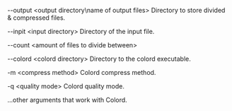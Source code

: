 --output \<output directory\\name of output files\> Directory to store divided & compressed files.

--inpit \<input directory\> Directory of the input file.

--count \<amount of files to divide between\> 

--colord \<colord directory\> Directory to the colord executable.

-m \<compress method\> Colord compress method.

-q \<quality mode\> Colord quality mode.

...other arguments that work with Colord.
